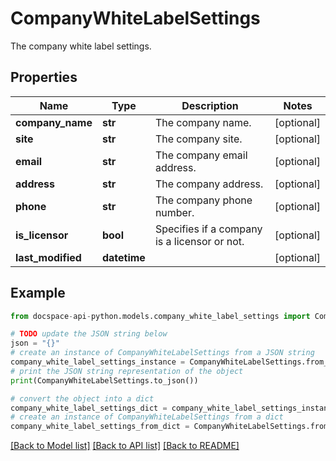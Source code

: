 # CompanyWhiteLabelSettings
The company white label settings.

## Properties

Name | Type | Description | Notes
------------ | ------------- | ------------- | -------------
**company_name** | **str** | The company name. | [optional] 
**site** | **str** | The company site. | [optional] 
**email** | **str** | The company email address. | [optional] 
**address** | **str** | The company address. | [optional] 
**phone** | **str** | The company phone number. | [optional] 
**is_licensor** | **bool** | Specifies if a company is a licensor or not. | [optional] 
**last_modified** | **datetime** |  | [optional] 

## Example

```python
from docspace-api-python.models.company_white_label_settings import CompanyWhiteLabelSettings

# TODO update the JSON string below
json = "{}"
# create an instance of CompanyWhiteLabelSettings from a JSON string
company_white_label_settings_instance = CompanyWhiteLabelSettings.from_json(json)
# print the JSON string representation of the object
print(CompanyWhiteLabelSettings.to_json())

# convert the object into a dict
company_white_label_settings_dict = company_white_label_settings_instance.to_dict()
# create an instance of CompanyWhiteLabelSettings from a dict
company_white_label_settings_from_dict = CompanyWhiteLabelSettings.from_dict(company_white_label_settings_dict)
```
[[Back to Model list]](../README.md#documentation-for-models) [[Back to API list]](../README.md#documentation-for-api-endpoints) [[Back to README]](../README.md)


